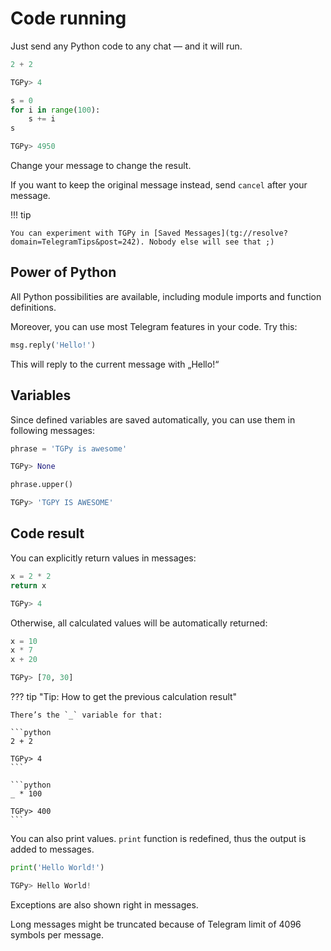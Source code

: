 # Code running

Just send any Python code to any chat — and it will run.
```python
2 + 2

TGPy> 4
```

```python
s = 0
for i in range(100):
    s += i
s

TGPy> 4950
```

Change your message to change the result.

If you want to keep the original message instead, send `cancel` after your message.

!!! tip
    
    You can experiment with TGPy in [Saved Messages](tg://resolve?domain=TelegramTips&post=242). Nobody else will see that ;)


## Power of Python

All Python possibilities are available, including module imports and function definitions.

Moreover, you can use most Telegram features in your code. Try this:

```python
msg.reply('Hello!')
```

This will reply to the current message with „Hello!“

## Variables

Since defined variables are saved automatically, you can use them in following messages:

```python
phrase = 'TGPy is awesome'

TGPy> None
```

```python
phrase.upper()

TGPy> 'TGPY IS AWESOME'
```

## Code result

You can explicitly return values in messages:
```python
x = 2 * 2
return x

TGPy> 4
```

Otherwise, all calculated values will be automatically returned:
```python
x = 10
x * 7
x + 20

TGPy> [70, 30]
```

??? tip "Tip: How to get the previous calculation result"

    There’s the `_` variable for that:

    ```python
    2 + 2
    
    TGPy> 4
    ```
    
    ```python
    _ * 100
    
    TGPy> 400
    ```

You can also print values. `print` function is redefined, thus the output is added to messages.

```python
print('Hello World!')

TGPy> Hello World!
```

Exceptions are also shown right in messages.

Long messages might be truncated because of Telegram limit of 4096 symbols per message.
